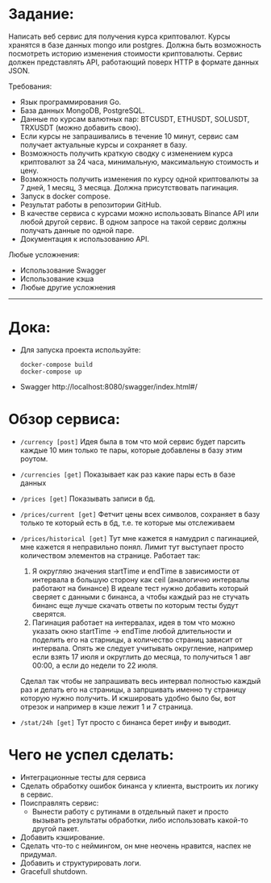# Задание:
Написать веб сервис для получения курса криптовалют. 
Курсы хранятся в базе данных mongo или postgres. 
Должна быть возможность посмотреть историю изменения стоимости криптовалюты. 
Сервис должен представлять API, работающий поверх HTTP в формате данных JSON.

Требования:
 - Язык программирования Go.
 - База данных MongoDB, PostgreSQL.
 - Данные по курсам валютных пар: BTCUSDT, ETHUSDT, SOLUSDT, TRXUSDT (можно добавить свою).
 - Если курсы не запрашивались в течение 10 минут, сервис сам получает актуальные курсы и сохраняет в базу.
 - Возможность получить краткую сводку с изменением курса криптовалют за 24 часа, минимальную, максимальную стоимость и цену.
 - Возможность получить изменения по курсу одной криптовалюты за 7 дней, 1 месяц, 3 месяца. Должна присутствовать пагинация.
 - Запуск в docker compose.
 - Результат работы в репозитории GitHub.
 - В качестве сервиса с курсами можно использовать Binance API или любой другой сервис. В одном запросе на такой сервис должны получать данные по одной паре.
 - Документация к использованию API.

Любые усложнения:
 - Использование Swagger
 - Использование кэша
 - Любые другие усложнения

---

# Дока:
 - Для запуска проекта используйте:
    ```
    docker-compose build
    docker-compose up
    ```
 - Swagger http://localhost:8080/swagger/index.html#/

# Обзор сервиса:
 - ```/currency [post]```
    Идея была в том что мой сервис будет парсить каждые 10 мин только те пары, которые добавлены в базу этим роутом.
 - ```/currencies [get]```
    Показывает как раз какие пары есть в базе данных
 - ```/prices [get]```
    Показывать записи в бд.
 - ```/prices/current [get]```
    Фетчит цены всех символов, сохраняет в базу только те который есть в бд, т.е. те которые мы отслеживаем
 - ```/prices/historical [get]```
    Тут мне кажется я намудрил с пагинацией, мне кажется я неправильно понял.
    Лимит тут выступает просто количеством элементов на странице.
    Работает так:
    1. Я округляю значения startTime и endTime в зависимости от интервала в большую сторону как ceil (аналогично интервалы работают на бинансе) 
        В идеале тест нужно добавить который сверяет с данными с бинанса, а чтобы каждый раз не стучать бинанс еще лучше скачать ответы по которым тесты будут сверятся.
    2. Пагинация работает на интервалах, идея в том что можно указать окно startTime -> endTime любой длительности и поделить его на старницы, а количество страниц зависит от интервала.
        Опять же следует учитывать округление, например если взять 17 июля и округлить до месяца, то получиться 1 авг 00:00, а если до недели то 22 июля.

    Сделал так чтобы не запрашивать весь интервал полностью каждый раз и делать его на страницы, а запршивать именно ту страницу которую нужно получить. И кжшировать удобно было бы, вот отрезок и например в кэше лежит 1 и 7 страница.
 - ```/stat/24h [get]```
    Тут просто с бинанса берет инфу и выводит.

# Чего не успел сделать:
 - Интеграционные тесты для сервиса
 - Сделать обработку ошибок бинанса у клиента, выстроить их логику в сервис.
 - Поисправлять сервис:
    - Вынести работу с рутинами в отдельный пакет и просто вызывать результаты обработки, либо использовать какой-то другой пакет.
 - Добавить кэширование.
 - Сделать что-то с неймингом, он мне неочень нравится, наспех не придумал.
 - Добавить и структурировать логи.
 - Gracefull shutdown.